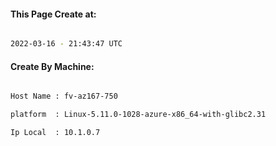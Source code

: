 
   
#### This Page Create at:

```bash

2022-03-16 - 21:43:47 UTC

```

#### Create By Machine:

```bash

Host Name : fv-az167-750

platform  : Linux-5.11.0-1028-azure-x86_64-with-glibc2.31

Ip Local  : 10.1.0.7

```

